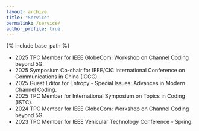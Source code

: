 ```yaml
---
layout: archive
title: "Service"
permalink: /service/
author_profile: true
---
```


{% include base_path %}
* 2025 TPC Member for IEEE GlobeCom: Workshop on Channel Coding beyond 5G.
* 2025 Symposium Co-chair for IEEE/CIC International Conference on Communications in China (ICCC)
* 2025 Guest Editor for Entropy - Special Issues: Advances in Modern Channel Coding.
* 2025 TPC Member for International Symposium on Topics in Coding (ISTC).
* 2024 TPC Member for IEEE GlobeCom: Workshop on Channel Coding beyond 5G.
* 2023 TPC Member for IEEE Vehicular Technology Conference - Spring.
